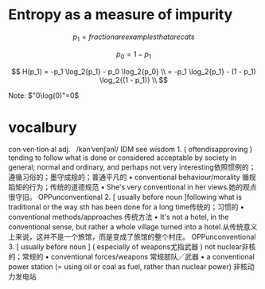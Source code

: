 
# Entropy as a measure of impurity

$$
p_1 = fraction are examples that are cats
$$

$$
p_0 = 1 - p_1
$$

$$
H(p_1) = -p_1 \log_2{p_1} - p_0 \log_2{p_0} \\
= -p_1 \log_2{p_1} - (1 - p_1) \log_2{(1 - p_1)} \\
$$

Note: $"0\log(0)"=0$









# vocalbury
con·ven·tion·al     adj.   /kənˈvenʃənl/ 
IDM see wisdom
1.
( oftendisapproving ) tending to follow what is done or considered acceptable by society in general; normal and ordinary, and perhaps not very interesting依照惯例的；遵循习俗的；墨守成规的；普通平凡的
•
conventional behaviour/morality 循规蹈矩的行为；传统的道德规范
•
She's very conventional in her views.她的观点很守旧。
OPPunconventional
2.
[ usually before noun ]following what is traditional or the way sth has been done for a long time传统的；习惯的
•
conventional methods/approaches 传统方法
•
It's not a hotel, in the conventional sense, but rather a whole village turned into a hotel.从传统意义上来说，这并不是一个旅馆，而是变成了旅馆的整个村庄。
OPPunconventional
3.
[ usually before noun ] ( especially of weapons尤指武器 ) not nuclear非核的；常规的
•
conventional forces/weapons 常规部队╱武器
•
a conventional power station (= using oil or coal as fuel, rather than nuclear power) 非核动力发电站